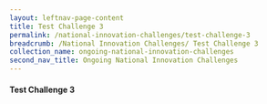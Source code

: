 ```yaml
---
layout: leftnav-page-content
title: Test Challenge 3
permalink: /national-innovation-challenges/test-challenge-3
breadcrumb: /National Innovation Challenges/ Test Challenge 3
collection_name: ongoing-national-innovation-challenges
second_nav_title: Ongoing National Innovation Challenges
---
```


#### **Test Challenge 3**
